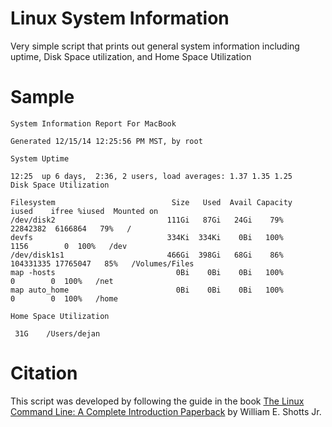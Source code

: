 Linux System Information
======================
Very simple script that prints out general system information including uptime, Disk Space utilization, and Home Space Utilization

Sample
======================
```
System Information Report For MacBook

Generated 12/15/14 12:25:56 PM MST, by root

System Uptime

12:25  up 6 days,  2:36, 2 users, load averages: 1.37 1.35 1.25
Disk Space Utilization

Filesystem                          Size   Used  Avail Capacity   iused    ifree %iused  Mounted on
/dev/disk2                         111Gi   87Gi   24Gi    79%  22842382  6166864   79%   /
devfs                              334Ki  334Ki    0Bi   100%      1156        0  100%   /dev
/dev/disk1s1                       466Gi  398Gi   68Gi    86% 104331335 17765047   85%   /Volumes/Files
map -hosts                           0Bi    0Bi    0Bi   100%         0        0  100%   /net
map auto_home                        0Bi    0Bi    0Bi   100%         0        0  100%   /home

Home Space Utilization

 31G	/Users/dejan
```

Citation
======================
This script was developed by following the guide in the book [The Linux Command Line: A Complete Introduction Paperback](http://www.amazon.com/The-Linux-Command-Line-Introduction/dp/1593273894) by William E. Shotts Jr.